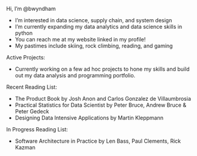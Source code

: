 Hi, I’m @bwyndham
- I’m interested in data science, supply chain, and system design
- I’m currently expanding my data analytics and data science skills in python
- You can reach me at my website linked in my profile! 
- My pastimes include skiing, rock climbing, reading, and gaming

Active Projects:
- Currently working on a few ad hoc projects to hone my skills and build out my data analysis and programming portfolio.

Recent Reading List:
- The Product Book by Josh Anon and Carlos Gonzalez de Villaumbrosia
- Practical Statistics for Data Scientist by Peter Bruce, Andrew Bruce & Peter Gedeck
- Designing Data Intensive Applications by Martin Kleppmann

In Progress Reading List:
- Software Architecture in Practice by Len Bass, Paul Clements, Rick Kazman
